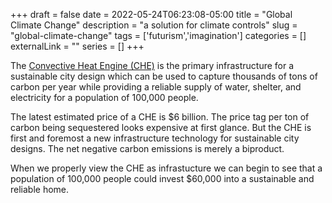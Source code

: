 +++ 
draft = false
date = 2022-05-24T06:23:08-05:00
title = "Global Climate Change"
description = "a solution for climate controls"
slug = "global-climate-change" 
tags = ['futurism','imagination']
categories = []
externalLink = ""
series = []
+++

The [Convective Heat Engine (CHE)](https://convective-heat-engine.github.io/) is the primary infrastructure for a sustainable city design which can be used to capture thousands of tons of carbon per year while providing a reliable supply of water, shelter, and electricity for a population of 100,000 people.

The latest estimated price of a CHE is $6 billion.  The price tag per ton of carbon being sequestered looks expensive at first glance.  But the CHE is first and foremost a new infrastructure technology for sustainable city designs.  The net negative carbon emissions is merely a biproduct.

When we properly view the CHE as infrastucture we can begin to see that a population of 100,000 people could invest $60,000 into a sustainable and reliable home.
